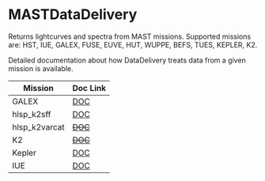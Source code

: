 MASTDataDelivery
==========
Returns lightcurves and spectra from MAST missions.  Supported missions are: HST, IUE, GALEX, FUSE, EUVE, HUT, WUPPE, BEFS, TUES, KEPLER, K2.

Detailed documentation about how DataDelivery treats data from a given mission is available.

| Mission           | Doc Link |
| -------           | -------- |
| GALEX             | [DOC](docs/doc_galex.md) |
| hlsp_k2sff        | [DOC](docs/doc_hlsp_k2sff.md) |
| hlsp_k2varcat     | ~~[DOC](docs/doc_hlsp_k2varcat.md)~~ |
| K2                | ~~[DOC](docs/doc_k2.md)~~ |
| Kepler            | [DOC](docs/doc_kepler.md) |
| IUE               | [DOC](docs/doc_iue.md) |
